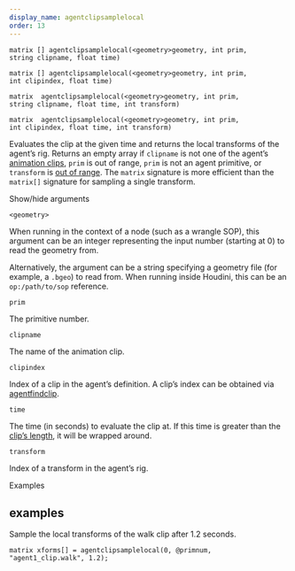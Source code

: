 ```yaml
---
display_name: agentclipsamplelocal
order: 13
---
```

`matrix [] agentclipsamplelocal(<geometry>geometry, int prim, string clipname, float time)`

`matrix [] agentclipsamplelocal(<geometry>geometry, int prim, int clipindex, float time)`

`matrix  agentclipsamplelocal(<geometry>geometry, int prim, string clipname, float time, int transform)`

`matrix  agentclipsamplelocal(<geometry>geometry, int prim, int clipindex, float time, int transform)`

Evaluates the clip at the given time and returns the local transforms of the agent’s rig.
Returns an empty array if `clipname` is not one of the agent’s [animation clips](agentclipcatalog.html "Returns all of the animation clips that have been loaded for an agent primitive."), `prim` is out of range, `prim` is not an agent primitive, or `transform` is [out of range](agenttransformcount.html "Returns the number of transforms in an agent primitive’s rig.").
The `matrix` signature is more efficient than the `matrix[]` signature for sampling a single transform.

Show/hide arguments

`<geometry>`

When running in the context of a node (such as a wrangle SOP), this argument can be an integer representing the input number (starting at 0) to read the geometry from.

Alternatively, the argument can be a string specifying a geometry file (for example, a `.bgeo`) to read from. When running inside Houdini, this can be an `op:/path/to/sop` reference.

`prim`

The primitive number.

`clipname`

The name of the animation clip.

`clipindex`

Index of a clip in the agent’s definition.
A clip’s index can be obtained via [agentfindclip](agentfindclip.html "Finds the index of a clip in an agent’s definition.").

`time`

The time (in seconds) to evaluate the clip at. If this time is greater than the [clip’s length](agentcliplength.html "Returns the length (in seconds) of an agent’s animation clip."), it will be wrapped around.

`transform`

Index of a transform in the agent’s rig.

Examples

## examples

Sample the local transforms of the walk clip after 1.2 seconds.

```vex
matrix xforms[] = agentclipsamplelocal(0, @primnum, "agent1_clip.walk", 1.2);

```
